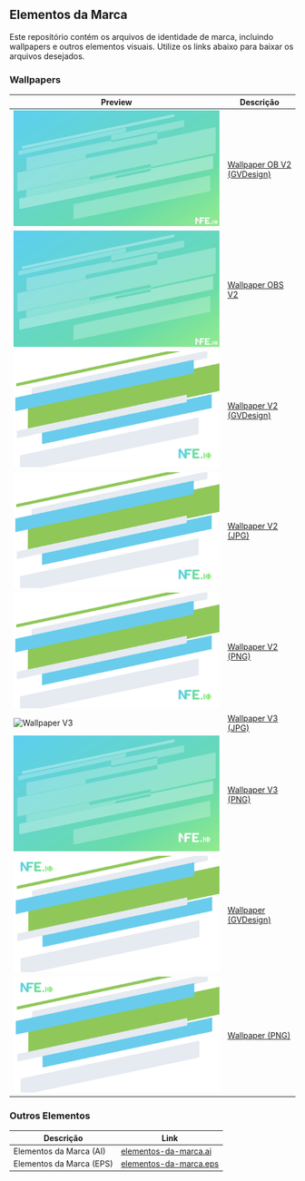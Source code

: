 ## Elementos da Marca

Este repositório contém os arquivos de identidade de marca, incluindo wallpapers e outros elementos visuais. Utilize os links abaixo para baixar os arquivos desejados.

### Wallpapers

| Preview | Descrição |
|---------|-----------|
| ![Wallpaper OB V2](wallpaper/wallpaper-obs-v2.jpg) | [Wallpaper OB V2 (GVDesign)](wallpaper/wallpaper-ob-v2.gvdesign.gz) |
| ![Wallpaper OBS V2](wallpaper/wallpaper-obs-v2.jpg) | [Wallpaper OBS V2](wallpaper/wallpaper-obs-v2.jpg) |
| ![Wallpaper V2](wallpaper/wallpaper-v2.jpg) | [Wallpaper V2 (GVDesign)](wallpaper/wallpaper-v2.gvdesign.gz) |
| ![Wallpaper V2](wallpaper/wallpaper-v2.jpg) | [Wallpaper V2 (JPG)](wallpaper/wallpaper-v2.jpg) |
| ![Wallpaper V2](wallpaper/wallpaper-v2.png) | [Wallpaper V2 (PNG)](wallpaper/wallpaper-v2.png) |
| ![Wallpaper V3](wallpaper/wallpaper-v3.jpg) | [Wallpaper V3 (JPG)](wallpaper/wallpaper-v3.jpg) |
| ![Wallpaper V3](wallpaper/wallpaper-v3.png) | [Wallpaper V3 (PNG)](wallpaper/wallpaper-v3.png) |
| ![Wallpaper](wallpaper/wallpaper.png) | [Wallpaper (GVDesign)](wallpaper/wallpaper.gvdesign.gz) |
| ![Wallpaper](wallpaper/wallpaper.png) | [Wallpaper (PNG)](wallpaper/wallpaper.png) |

### Outros Elementos

| Descrição | Link |
|-----------|------|
| Elementos da Marca (AI) | [elementos-da-marca.ai](elementos-da-marca.ai) |
| Elementos da Marca (EPS) | [elementos-da-marca.eps](elementos-da-marca.eps) |